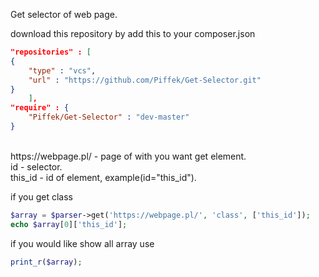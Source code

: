 Get selector of web page.

download this repository by add this to your composer.json

```json
"repositories" : [
{
    "type" : "vcs",
    "url" : "https://github.com/Piffek/Get-Selector.git"
}
	],
"require" : {
    "Piffek/Get-Selector" : "dev-master"
}
```
<br>
https://webpage.pl/ - page of with you want get element. <br>
id - selector. <br>
this_id - id of element, example(id="this_id").

if you get class
```php
$array = $parser->get('https://webpage.pl/', 'class', ['this_id']);
echo $array[0]['this_id'];
```

if you would like show all array use

```php
print_r($array);
```